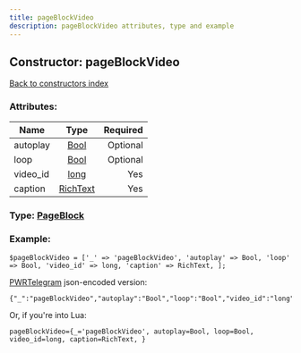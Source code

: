 ```yaml
---
title: pageBlockVideo
description: pageBlockVideo attributes, type and example
---
```

## Constructor: pageBlockVideo  
[Back to constructors index](index.md)



### Attributes:

| Name     |    Type       | Required |
|----------|:-------------:|---------:|
|autoplay|[Bool](../types/Bool.md) | Optional|
|loop|[Bool](../types/Bool.md) | Optional|
|video\_id|[long](../types/long.md) | Yes|
|caption|[RichText](../types/RichText.md) | Yes|



### Type: [PageBlock](../types/PageBlock.md)


### Example:

```
$pageBlockVideo = ['_' => 'pageBlockVideo', 'autoplay' => Bool, 'loop' => Bool, 'video_id' => long, 'caption' => RichText, ];
```  

[PWRTelegram](https://pwrtelegram.xyz) json-encoded version:

```
{"_":"pageBlockVideo","autoplay":"Bool","loop":"Bool","video_id":"long","caption":"RichText"}
```


Or, if you're into Lua:  


```
pageBlockVideo={_='pageBlockVideo', autoplay=Bool, loop=Bool, video_id=long, caption=RichText, }

```


